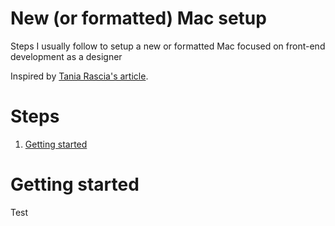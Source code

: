 # New (or formatted) Mac setup
Steps I usually follow to setup a new or formatted Mac focused on front-end development as a designer

Inspired by [Tania Rascia's article](https://www.taniarascia.com/setting-up-a-brand-new-mac-for-development/).

# Steps
1. [Getting started](#getting-started) 

# Getting started
Test
